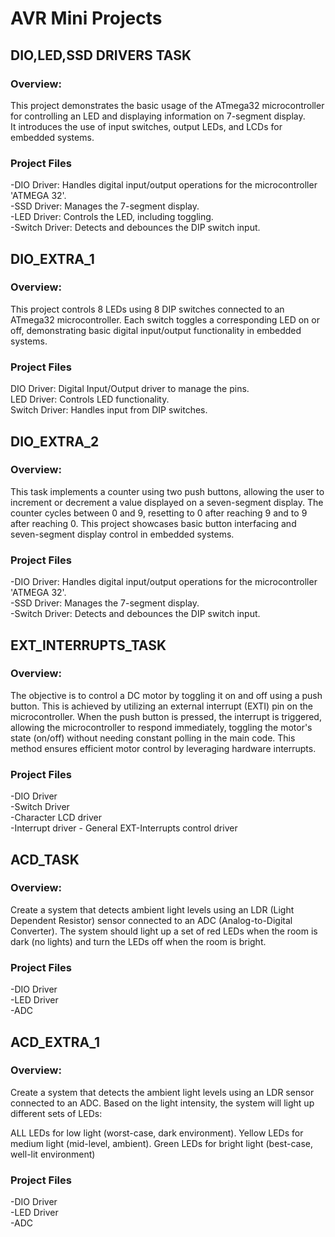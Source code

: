 # AVR Mini Projects
## DIO,LED,SSD DRIVERS TASK
### Overview:
This project demonstrates the basic usage of the ATmega32 microcontroller for controlling an LED and displaying information on 7-segment display. <br>
It introduces the use of input switches, output LEDs, and LCDs for embedded systems.
### Project Files
-DIO Driver: Handles digital input/output operations for the microcontroller 'ATMEGA 32'.<br>
-SSD Driver: Manages the 7-segment display.<br>
-LED Driver: Controls the LED, including toggling.<br>
-Switch Driver: Detects and debounces the DIP switch input.<br>

## DIO_EXTRA_1
### Overview:
This project controls 8 LEDs using 8 DIP switches connected to an ATmega32 microcontroller. Each switch toggles a corresponding LED on or off, demonstrating basic digital input/output functionality in embedded systems.
### Project Files
DIO Driver: Digital Input/Output driver to manage the pins.<br>
LED Driver: Controls LED functionality.<br>
Switch Driver: Handles input from DIP switches.<br>

## DIO_EXTRA_2
### Overview:
This task implements a counter using two push buttons, allowing the user to increment or decrement a value displayed on a seven-segment display. The counter cycles between 0 and 9, resetting to 0 after reaching 9 and to 9 after reaching 0. This project showcases basic button interfacing and seven-segment display control in embedded systems.
### Project Files
-DIO Driver: Handles digital input/output operations for the microcontroller 'ATMEGA 32'.<br>
-SSD Driver: Manages the 7-segment display.<br>
-Switch Driver: Detects and debounces the DIP switch input. <br>

## EXT_INTERRUPTS_TASK
### Overview:
The objective is to control a DC motor by toggling it on and off using a push button. This is achieved by utilizing an external interrupt (EXTI) pin on the microcontroller. When the push button is pressed, the interrupt is triggered, allowing the microcontroller to respond immediately, toggling the motor's state (on/off) without needing constant polling in the main code. This method ensures efficient motor control by leveraging hardware interrupts.
### Project Files
-DIO Driver <br>
-Switch Driver <br>
-Character LCD driver <br>
-Interrupt driver - General EXT-Interrupts control driver <br>

## ACD_TASK 
### Overview:
Create a system that detects ambient light levels using an LDR (Light Dependent Resistor) sensor connected to an ADC (Analog-to-Digital Converter). The system should light up a set of red LEDs when the room is dark (no lights) and turn the LEDs off when the room is bright.
### Project Files
-DIO Driver <br>
-LED Driver <br>
-ADC <br>

## ACD_EXTRA_1
### Overview:
 Create a system that detects the ambient light levels using an LDR sensor connected to an ADC. Based on the light intensity, the system will light up different sets of LEDs:

ALL LEDs for low light (worst-case, dark environment).
Yellow LEDs for medium light (mid-level, ambient).
Green LEDs for bright light (best-case, well-lit environment)
### Project Files
-DIO Driver <br>
-LED Driver <br>
-ADC <br>


